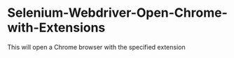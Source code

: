 # Selenium-Webdriver-Open-Chrome-with-Extensions
This will open a Chrome browser with the specified extension
